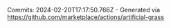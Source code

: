 Commits: 2024-02-20T17:17:50.766Z - Generated via https://github.com/marketplace/actions/artificial-grass
<br>
